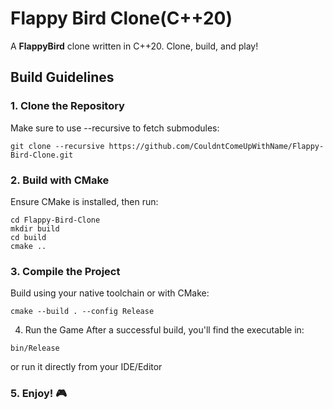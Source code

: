 # Flappy Bird Clone(C++20)
A **FlappyBird** clone written in C++20. Clone, build, and play!

## Build Guidelines
### 1. Clone the Repository
Make sure to use --recursive to fetch submodules:
```
git clone --recursive https://github.com/CouldntComeUpWithName/Flappy-Bird-Clone.git

```
### 2. Build with CMake
Ensure CMake is installed, then run:

```
cd Flappy-Bird-Clone
mkdir build
cd build
cmake ..
```
### 3. Compile the Project
Build using your native toolchain or with CMake:

```
cmake --build . --config Release

```
4. Run the Game
After a successful build, you'll find the executable in:

```
bin/Release

```
or run it directly from your IDE/Editor

### 5. Enjoy! 🎮
